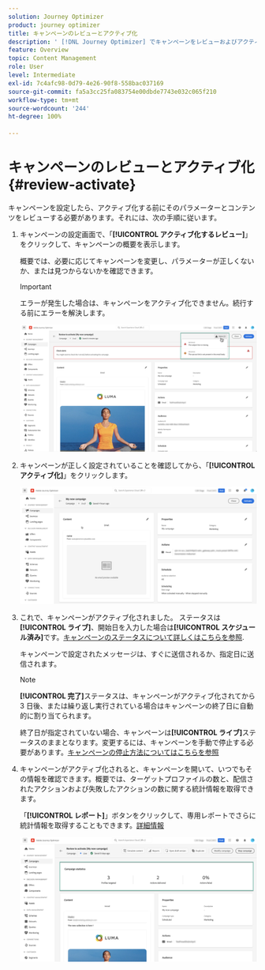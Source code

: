 ```yaml
---
solution: Journey Optimizer
product: journey optimizer
title: キャンペーンのレビューとアクティブ化
description: ' [!DNL Journey Optimizer] でキャンペーンをレビューおよびアクティブ化する方法について説明します'
feature: Overview
topic: Content Management
role: User
level: Intermediate
exl-id: 7c4afc98-0d79-4e26-90f8-558bac037169
source-git-commit: fa5a3cc25fa083754e00dbde7743e032c065f210
workflow-type: tm+mt
source-wordcount: '244'
ht-degree: 100%

---
```


# キャンペーンのレビューとアクティブ化 {#review-activate}

キャンペーンを設定したら、アクティブ化する前にそのパラメーターとコンテンツをレビューする必要があります。それには、次の手順に従います。

1. キャンペーンの設定画面で、「**[!UICONTROL アクティブ化するレビュー]**」をクリックして、キャンペーンの概要を表示します。

   概要では、必要に応じてキャンペーンを変更し、パラメーターが正しくないか、または見つからないかを確認できます。

   >[!IMPORTANT]
   >
   >エラーが発生した場合は、キャンペーンをアクティブ化できません。続行する前にエラーを解決します。

   ![](assets/create-campaign-alerts.png)

1. キャンペーンが正しく設定されていることを確認してから、「**[!UICONTROL アクティブ化]**」をクリックします。

   ![](assets/create-campaign-review.png)

1. これで、キャンペーンがアクティブ化されました。 ステータスは&#x200B;**[!UICONTROL ライブ]**、開始日を入力した場合は&#x200B;**[!UICONTROL スケジュール済み]**&#x200B;です。[キャンペーンのステータスについて詳しくはこちらを参照](get-started-with-campaigns.md#statuses).

   キャンペーンで設定されたメッセージは、すぐに送信されるか、指定日に送信されます。

   >[!NOTE]
   >
   >**[!UICONTROL 完了]**&#x200B;ステータスは、キャンペーンがアクティブ化されてから 3 日後、または繰り返し実行されている場合はキャンペーンの終了日に自動的に割り当てられます。
   >
   >終了日が指定されていない場合、キャンペーンは&#x200B;**[!UICONTROL ライブ]**&#x200B;ステータスのままとなります。変更するには、キャンペーンを手動で停止する必要があります。[キャンペーンの停止方法についてはこちらを参照](modify-stop-campaign.md)

1. キャンペーンがアクティブ化されると、キャンペーンを開いて、いつでもその情報を確認できます。概要では、ターゲットプロファイルの数と、配信されたアクションおよび失敗したアクションの数に関する統計情報を取得できます。

   「**[!UICONTROL レポート]**」ボタンをクリックして、専用レポートでさらに統計情報を取得することもできます。[詳細情報](../reports/campaign-global-report.md)

   ![](assets/create-campaign-summary.png)
